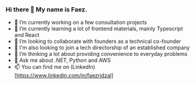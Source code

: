 ### Hi there 👋 My name is Faez.

- 🔭 I’m currently working on a few consultation projects
- 🌱 I’m currently learning a lot of frontend materials, mainly Typescript and React
- 👯 I’m looking to collaborate with founders as a technical co-founder
- 💼 I'm also looking to join a tech directorship of an established company
- 🤔 I’m thinking a lot about providing convenience to everyday problems
- 💬 Ask me about .NET, Python and AWS
- 📫 You can find me on (LinkedIn)[https://www.linkedin.com/in/faezridzal]
